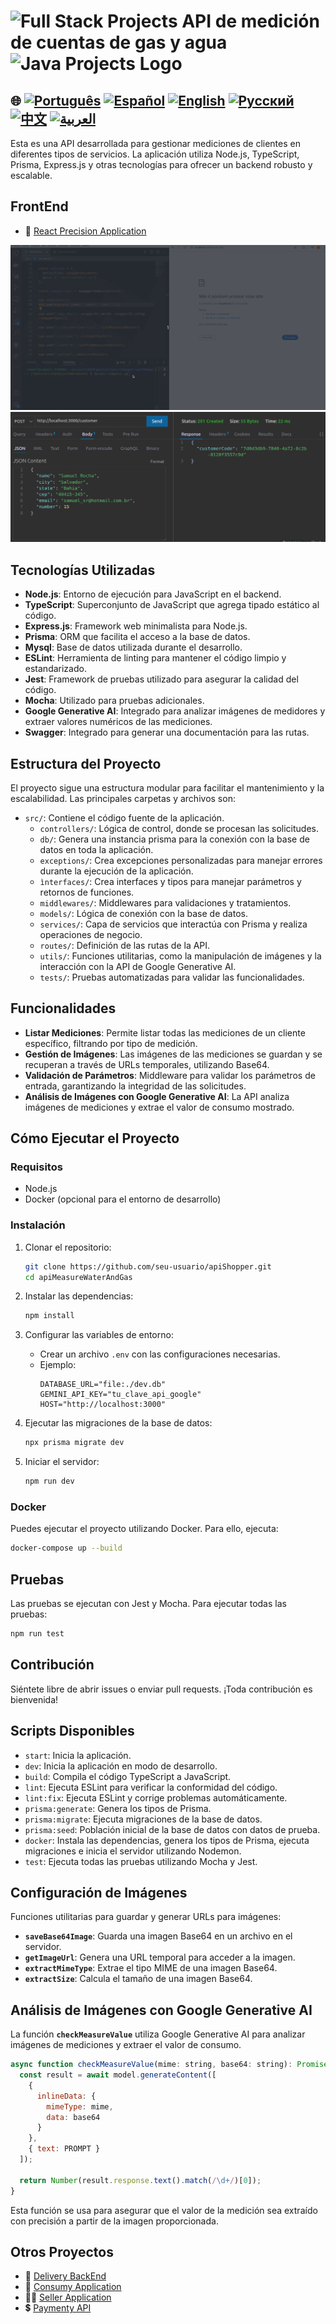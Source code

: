 # <img src="https://encrypted-tbn0.gstatic.com/images?q=tbn:ANd9GcTchGHKMA3VyA1ySh2ITWb0CIm_cnhF1cGvlQ&s" alt="Full Stack Projects" width="52" height="40" /> API de medición de cuentas de gas y agua <img src="https://encrypted-tbn0.gstatic.com/images?q=tbn:ANd9GcTchGHKMA3VyA1ySh2ITWb0CIm_cnhF1cGvlQ&s" alt="Java Projects Logo" width="52" height="40" />  

## 🌐 [![Português](https://img.shields.io/badge/Português-green)](https://github.com/SamuelRocha91/apiMeasureWaterAndGas/blob/main/README.md) [![Español](https://img.shields.io/badge/Español-yellow)](https://github.com/SamuelRocha91/apiMeasureWaterAndGas/blob/main/README_es.md) [![English](https://img.shields.io/badge/English-blue)](https://github.com/SamuelRocha91/apiMeasureWaterAndGas/blob/main/README_en.md) [![Русский](https://img.shields.io/badge/Русский-lightgrey)](https://github.com/SamuelRocha91/apiMeasureWaterAndGas/blob/main/README_ru.md) [![中文](https://img.shields.io/badge/中文-red)](https://github.com/SamuelRocha91/apiMeasureWaterAndGas/blob/main/README_ch.md) [![العربية](https://img.shields.io/badge/العربية-orange)](https://github.com/SamuelRocha91/apiMeasureWaterAndGas/blob/main/README_ar.md)

Esta es una API desarrollada para gestionar mediciones de clientes en diferentes tipos de servicios. La aplicación utiliza Node.js, TypeScript, Prisma, Express.js y otras tecnologías para ofrecer un backend robusto y escalable.

## FrontEnd
- 📏 [React Precision Application](https://github.com/SamuelRocha91/precisionReactApplication/blob/main/README_ar.md) 


![Ejecutando el backend con docker](./src/gifs/apiMeasure.gif)
![Solicitud post para crear un cliente](./src/images/postCustomer.png)



## Tecnologías Utilizadas

- **Node.js**: Entorno de ejecución para JavaScript en el backend.
- **TypeScript**: Superconjunto de JavaScript que agrega tipado estático al código.
- **Express.js**: Framework web minimalista para Node.js.
- **Prisma**: ORM que facilita el acceso a la base de datos.
- **Mysql**: Base de datos utilizada durante el desarrollo.
- **ESLint**: Herramienta de linting para mantener el código limpio y estandarizado.
- **Jest**: Framework de pruebas utilizado para asegurar la calidad del código.
- **Mocha**: Utilizado para pruebas adicionales.
- **Google Generative AI**: Integrado para analizar imágenes de medidores y extraer valores numéricos de las mediciones.
- **Swagger**: Integrado para generar una documentación para las rutas.

## Estructura del Proyecto

El proyecto sigue una estructura modular para facilitar el mantenimiento y la escalabilidad. Las principales carpetas y archivos son:

- `src/`: Contiene el código fuente de la aplicación.
  - `controllers/`: Lógica de control, donde se procesan las solicitudes.
  - `db/`: Genera una instancia prisma para la conexión con la base de datos en toda la aplicación.
  - `exceptions/`: Crea excepciones personalizadas para manejar errores durante la ejecución de la aplicación.
  - `ìnterfaces/`: Crea interfaces y tipos para manejar parámetros y retornos de funciones.
  - `middlewares/`: Middlewares para validaciones y tratamientos.
  - `models/`: Lógica de conexión con la base de datos.
  - `services/`: Capa de servicios que interactúa con Prisma y realiza operaciones de negocio.
  - `routes/`: Definición de las rutas de la API.
  - `utils/`: Funciones utilitarias, como la manipulación de imágenes y la interacción con la API de Google Generative AI.
  - `tests/`: Pruebas automatizadas para validar las funcionalidades.

## Funcionalidades

- **Listar Mediciones**: Permite listar todas las mediciones de un cliente específico, filtrando por tipo de medición.
- **Gestión de Imágenes**: Las imágenes de las mediciones se guardan y se recuperan a través de URLs temporales, utilizando Base64.
- **Validación de Parámetros**: Middleware para validar los parámetros de entrada, garantizando la integridad de las solicitudes.
- **Análisis de Imágenes con Google Generative AI**: La API analiza imágenes de mediciones y extrae el valor de consumo mostrado.

## Cómo Ejecutar el Proyecto

### Requisitos

- Node.js
- Docker (opcional para el entorno de desarrollo)

### Instalación

1. Clonar el repositorio:
    ```bash
    git clone https://github.com/seu-usuario/apiShopper.git
    cd apiMeasureWaterAndGas
    ```

2. Instalar las dependencias:
    ```bash
    npm install
    ```

3. Configurar las variables de entorno:
    - Crear un archivo `.env` con las configuraciones necesarias.
    - Ejemplo:
      ```env
      DATABASE_URL="file:./dev.db"
      GEMINI_API_KEY="tu_clave_api_google"
      HOST="http://localhost:3000"
      ```

4. Ejecutar las migraciones de la base de datos:
    ```bash
    npx prisma migrate dev
    ```

5. Iniciar el servidor:
    ```bash
    npm run dev
    ```

### Docker

Puedes ejecutar el proyecto utilizando Docker. Para ello, ejecuta:

```bash
docker-compose up --build
```

## Pruebas

Las pruebas se ejecutan con Jest y Mocha. Para ejecutar todas las pruebas:

```bash
npm run test
```

## Contribución

Siéntete libre de abrir issues o enviar pull requests. ¡Toda contribución es bienvenida!

## Scripts Disponibles

- `start`: Inicia la aplicación.
- `dev`: Inicia la aplicación en modo de desarrollo.
- `build`: Compila el código TypeScript a JavaScript.
- `lint`: Ejecuta ESLint para verificar la conformidad del código.
- `lint:fix`: Ejecuta ESLint y corrige problemas automáticamente.
- `prisma:generate`: Genera los tipos de Prisma.
- `prisma:migrate`: Ejecuta migraciones de la base de datos.
- `prisma:seed`: Población inicial de la base de datos con datos de prueba.
- `docker`: Instala las dependencias, genera los tipos de Prisma, ejecuta migraciones e inicia el servidor utilizando Nodemon.
- `test`: Ejecuta todas las pruebas utilizando Mocha y Jest.

## Configuración de Imágenes

Funciones utilitarias para guardar y generar URLs para imágenes:

- **`saveBase64Image`**: Guarda una imagen Base64 en un archivo en el servidor.
- **`getImageUrl`**: Genera una URL temporal para acceder a la imagen.
- **`extractMimeType`**: Extrae el tipo MIME de una imagen Base64.
- **`extractSize`**: Calcula el tamaño de una imagen Base64.

## Análisis de Imágenes con Google Generative AI

La función **`checkMeasureValue`** utiliza Google Generative AI para analizar imágenes de mediciones y extraer el valor de consumo.

```javascript
async function checkMeasureValue(mime: string, base64: string): Promise<number> {
  const result = await model.generateContent([
    {
      inlineData: {
        mimeType: mime,
        data: base64
      }
    },
    { text: PROMPT }
  ]);

  return Number(result.response.text().match(/\d+/)[0]);
}
```

Esta función se usa para asegurar que el valor de la medición sea extraído con precisión a partir de la imagen proporcionada.

## Otros Proyectos

- 💎 [Delivery BackEnd](https://github.com/SamuelRocha91/delivery_back/blob/main/README_es.md) 
- 🛒 [Consumy Application](https://github.com/SamuelRocha91/consumy/blob/main/README_es.md) 
- 👨‍💼 [Seller Application](https://github.com/SamuelRocha91/seller_application/blob/main/README_es.md) 
- 💲 [Paymenty API](https://github.com/SamuelRocha91/paymenty/blob/main/README_es.md) 
